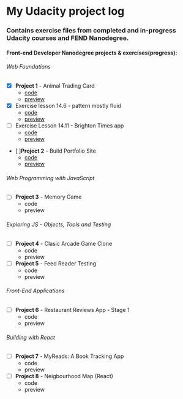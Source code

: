 # My Udacity project log

### Contains exercise files from completed and in-progress Udacity courses and FEND Nanodegree.

#### Front-end Developer Nanodegree projects & exercises(progress):

###### Web Foundations
- [x] **Project 1** - Animal Trading Card
  - [code](https://github.com/AleksCreative/my-udacity/tree/master/FEND%20Nanodegree%20projects/Project%2001%20-%20Animal%20Trading%20Card)
  - [preview](https://alekscreative.github.io/my-udacity/FEND%20Nanodegree%20projects/Project%2001%20-%20Animal%20Trading%20Card/card.html)
- [x] Exercise lesson 14.6 - pattern mostly fluid
  - [code](https://github.com/AleksCreative/my-udacity/tree/master/FEND%20Nanodegree%20projects/exercises/core1_lesson14-6)
  - [preview](https://alekscreative.github.io/my-udacity/FEND%20Nanodegree%20projects/exercises/core1_lesson14-6/pattern-mostly-fluid-quiz-blankcss.html)
- [ ] Exercise Lesson 14.11 - Brighton Times app
  - [code](https://github.com/AleksCreative/my-udacity/tree/master/FEND%20Nanodegree%20projects/exercises/core1_lesson14-11)
  - [preview](https://alekscreative.github.io/my-udacity/FEND%20Nanodegree%20projects/exercises/core1_lesson14-11/)
- [ ]**Project 2** - Build Portfolio Site
  - [code](https://github.com/AleksCreative/my-udacity/tree/master/FEND%20Nanodegree%20projects/Project02%20-%20Portfolio%20Site)
  - [preview](https://alekscreative.github.io/my-udacity/FEND%20Nanodegree%20projects/Project02%20-%20Portfolio%20Site/index.html)
###### Web Programming with JavaScript  
- [ ] **Project 3** - Memory Game
  - code
  - preview
###### Exploring JS - Objects, Tools and Testing  
- [ ] **Project 4** - Clasic Arcade Game Clone
  - code
  - preview
- [ ] **Project 5** - Feed Reader Testing
  - code
  - preview  
###### Front-End Applications  
- [ ] **Project 6** - Restaurant Reviews App - Stage 1
  - code
  - preview
###### Building with React  
- [ ] **Project 7** - MyReads: A Book Tracking App
  - code
  - preview  
- [ ] **Project 8** - Neigbourhood Map (React) 
  - code
  - preview  
